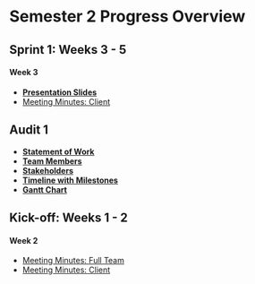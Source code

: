 # Semester 2 Progress Overview

## Sprint 1: Weeks 3 - 5

#### Week 3

* [**Presentation Slides**](https://docs.google.com/presentation/d/12iSk2AcTRCbvyP3C4sayPEQsADFQmqXq6CN4ENnXApE/edit?usp=sharing)
* [Meeting Minutes: Client](MeetingMinutes/MeetingMinutes3.pdf)

## Audit 1
* **[Statement of Work](Audit1/PDF/Statement%20of%20work,%20initialed.pdf)**
* **[Team Members](Audit1/Images/MCSTeam.002.png)**
* **[Stakeholders](Audit1/Images/MCSStakeHolder.001.png)**
* **[Timeline with Milestones](Audit1/Images/Schedule.png)**
* **[Gantt Chart](Audit1/Images/gantt.PNG)**
## Kick-off: Weeks 1 - 2

#### Week 2
* [Meeting Minutes: Full Team](MeetingMinutes/MeetingMinutes2.pdf)
* [Meeting Minutes: Client](MeetingMinutes/MeetingMinutes1.pdf)




